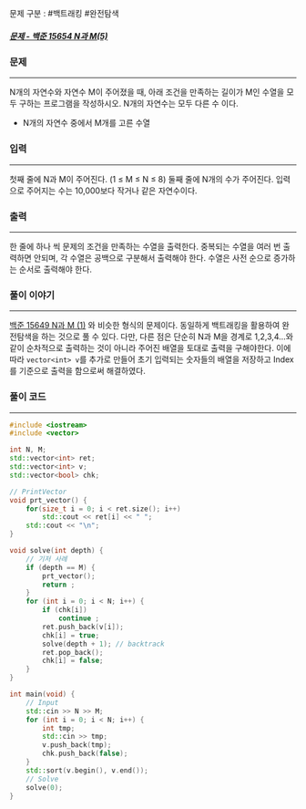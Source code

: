 문제 구분 : #백트래킹 #완전탐색 
##### [문제 - 백준 15654 N과 M(5)](https://www.acmicpc.net/problem/15654)

### 문제
<hr>

N개의 자연수와 자연수 M이 주어졌을 때, 아래 조건을 만족하는 길이가 M인 수열을 모두 구하는 프로그램을 작성하시오. N개의 자연수는 모두 다른 수 이다.
 - N개의 자연수 중에서 M개를 고른 수열

### 입력
<hr>

첫째 줄에 N과 M이 주어진다. (1 ≤ M ≤ N ≤ 8)
둘째 줄에 N개의 수가 주어진다. 입력으로 주어지는 수는 10,000보다 작거나 같은 자연수이다.
### 출력
<hr>

한 줄에 하나 씩 문제의 조건을 만족하는 수열을 출력한다. 중복되는 수열을 여러 번 출력하면 안되며, 각 수열은 공백으로 구분해서 출력해야 한다. 수열은 사전 순으로 증가하는 순서로 출력해야 한다.
### 풀이 이야기
<hr>

[백준 15649 N과 M (1)](./백준%2015649%20N과%20M%20(1).md) 와 비슷한 형식의 문제이다. 동일하게 백트래킹을 활용하여 완전탐색을 하는 것으로 풀 수 있다. 다만, 다른 점은 단순히 N과 M을 경계로 1,2,3,4…와 같이 순차적으로 출력하는 것이 아니라 주어진 배열을 토대로 출력을 구해야한다. 이에 따라 `vector<int> v`를 추가로 만들어 초기 입력되는 숫자들의 배열을 저장하고 Index를 기준으로 출력을 함으로써 해결하였다.
### 풀이 코드
<hr>

``` c++
#include <iostream>
#include <vector>

int N, M;
std::vector<int> ret;
std::vector<int> v;
std::vector<bool> chk;

// PrintVector
void prt_vector() {
	for(size_t i = 0; i < ret.size(); i++)
		std::cout << ret[i] << " ";
	std::cout << "\n";
}

void solve(int depth) {
	// 기저 사례
	if (depth == M) {
		prt_vector();
		return ;
	}
	for (int i = 0; i < N; i++) {
		if (chk[i])
			continue ;
		ret.push_back(v[i]);
		chk[i] = true;
		solve(depth + 1); // backtrack
		ret.pop_back();
		chk[i] = false;
	}
}

int main(void) {
	// Input
	std::cin >> N >> M;
	for (int i = 0; i < N; i++) {
		int tmp;
		std::cin >> tmp;
		v.push_back(tmp);
		chk.push_back(false);
	}
	std::sort(v.begin(), v.end());
	// Solve
	solve(0);
}
```


